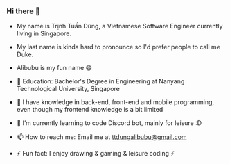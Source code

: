 ### Hi there 👋
<!--
**duke-alibubu/duke-alibubu** is a ✨ _special_ ✨ repository because its `README.md` (this file) appears on your GitHub profile.

Here are some ideas to get you started:

- 🔭 I’m currently working on ...
- 🌱 I’m currently learning ...
- 👯 I’m looking to collaborate on ...
- 🤔 I’m looking for help with ...
- 💬 Ask me about ...
- 📫 How to reach me: ...
- 😄 Pronouns: ...
- ⚡ Fun fact: ...
-->

- My name is Trịnh Tuấn Dũng, a Vietnamese Software Engineer currently living in Singapore.
- My last name is kinda hard to pronounce so I'd prefer people to call me Duke. 
- Alibubu is my fun name 😄

- 🤔 Education: Bachelor's Degree in Engineering at Nanyang Technological University, Singapore
- 🔭 I have knowledge in back-end, front-end and mobile programming, even though my frontend knowledge is a bit limited
- 🌱 I’m currently learning to code Discord bot, mainly for leisure :D
- 📫 How to reach me: Email me at ttdungalibubu@gmail.com
- ⚡ Fun fact: I enjoy drawing & gaming & leisure coding ⚡
